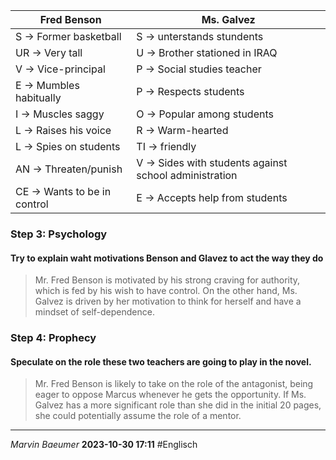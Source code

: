 |Fred Benson|Ms. Galvez|
|-----------|----------|
|S $\rightarrow$ Former basketball|S $\rightarrow$ unterstands stundents|
|UR $\rightarrow$ Very tall|U $\rightarrow$ Brother stationed in IRAQ|
|V $\rightarrow$ Vice-principal|P $\rightarrow$ Social studies teacher|
|E $\rightarrow$ Mumbles habitually|P $\rightarrow$ Respects students|
|I $\rightarrow$ Muscles saggy|O $\rightarrow$ Popular among students|
|L $\rightarrow$ Raises his voice|R $\rightarrow$ Warm-hearted|
|L $\rightarrow$ Spies on students|TI $\rightarrow$ friendly|
|AN $\rightarrow$ Threaten/punish|V $\rightarrow$ Sides with students against school administration|
|CE $\rightarrow$ Wants to be in control|E $\rightarrow$ Accepts help from students|
### **Step 3: Psychology** 
#### Try to explain waht motivations Benson and Glavez to act the way they do
> Mr. Fred Benson is motivated by his strong craving for authority, which is fed by his wish to have control. On the other hand, Ms. Galvez is driven by her motivation to think for herself and have a mindset of self-dependence.
### **Step 4: Prophecy** 
#### Speculate on the role these two teachers are going to play in the novel.
> Mr. Fred Benson is likely to take on the role of the antagonist, being eager to oppose Marcus whenever he gets the opportunity. If Ms. Galvez has a more significant role than she did in the initial 20 pages, she could potentially assume the role of a mentor. 

---
*Marvin Baeumer* **2023-10-30 17:11** #Englisch